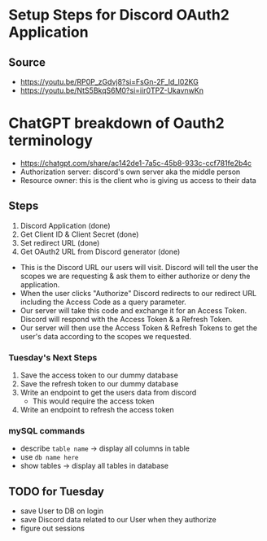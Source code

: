 # Setup Steps for Discord OAuth2 Application
## Source
- https://youtu.be/RP0P_zGdvj8?si=FsGn-2F_Id_l02KG
- https://youtu.be/NtS5BkqS6M0?si=iir0TPZ-UkavnwKn
# ChatGPT breakdown of Oauth2 terminology 
- https://chatgpt.com/share/ac142de1-7a5c-45b8-933c-ccf781fe2b4c
- Authorization server: discord's own server aka the middle person
- Resource owner: this is the client who is giving us access to their data 

## Steps
1. Discord Application (done)
2. Get Client ID & Client Secret (done)
3. Set redirect URL (done)
4. Get OAuth2 URL from Discord generator (done)
 - This is the Discord URL our users will visit. Discord will tell the user the scopes we are requesting & ask them to either authorize or deny the application.
 - When the user clicks "Authorize" Discord redirects to our redirect URL including the Access Code as a query parameter.
 - Our server will take this code and exchange it for an Access Token. Discord will respond with the Access Token & a Refresh Token.
 - Our server will then use the Access Token & Refresh Tokens to get the user's data according to the scopes we requested.

 
### Tuesday's Next Steps 
1. Save the access token to our dummy database 
2. Save the refresh token to our dummy database
3. Write an endpoint to get the users data from discord 
   - This would require the access token 
4. Write an endpoint to refresh the access token 

### mySQL commands 
- describe `table name` -> display all columns in table 
- use `db name here`
- show tables -> display all tables in database

## TODO for Tuesday
- save User to DB on login
- save Discord data related to our User when they authorize
- figure out sessions